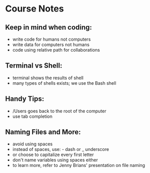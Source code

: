# Course Notes

## Keep in mind when coding:
- write code for humans not computers
- write data for computers not humans
- code using relative path for collaborations

## Terminal vs Shell:
- terminal shows the results of shell
- many types of shells exists; we use the Bash shell

## Handy Tips:
- /Users goes back to the root of the computer
- use tab completion

## Naming Files and More:
- avoid using spaces
- instead of spaces, use: - dash or _ underscore
- or choose to capitalize every first letter
- don't name variables using spaces either
- to learn more, refer to Jenny Brians' presentation on file naming